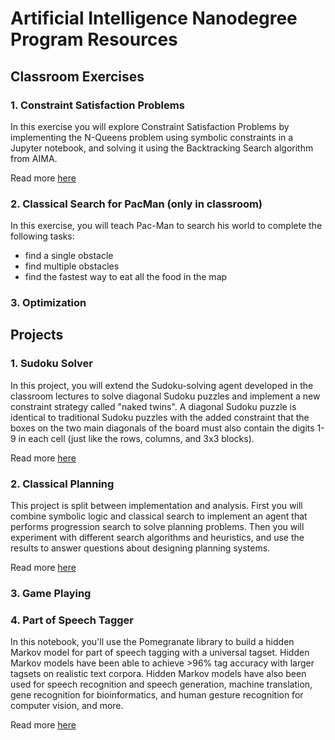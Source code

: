 # Artificial Intelligence Nanodegree Program Resources

## Classroom Exercises

### 1. Constraint Satisfaction Problems
In this exercise you will explore Constraint Satisfaction Problems by implementing the N-Queens problem using symbolic constraints in a Jupyter notebook, and solving it using the Backtracking Search algorithm from AIMA.

Read more [here](/tree/master/Exercises/1_Constraint%20Satisfaction)


### 2. Classical Search for PacMan (only in classroom)

In this exercise, you will teach Pac-Man to search his world to complete the following tasks:
* find a single obstacle
* find multiple obstacles
* find the fastest way to eat all the food in the map


### 3. Optimization


## Projects

### 1. Sudoku Solver
In this project, you will extend the Sudoku-solving agent developed in the classroom lectures to solve diagonal Sudoku puzzles and implement a new constraint strategy called "naked twins". A diagonal Sudoku puzzle is identical to traditional Sudoku puzzles with the added constraint that the boxes on the two main diagonals of the board must also contain the digits 1-9 in each cell (just like the rows, columns, and 3x3 blocks).

Read more [here](/tree/master/Projects/1_Sudoku)


### 2. Classical Planning
This project is split between implementation and analysis. First you will combine symbolic logic and classical search to implement an agent that performs progression search to solve planning problems. Then you will experiment with different search algorithms and heuristics, and use the results to answer questions about designing planning systems.

Read more [here](/tree/master/Projects/2_Classical%20Planning)


### 3. Game Playing


### 4. Part of Speech Tagger

In this notebook, you'll use the Pomegranate library to build a hidden Markov model for part of speech tagging with a universal tagset. Hidden Markov models have been able to achieve >96% tag accuracy with larger tagsets on realistic text corpora. Hidden Markov models have also been used for speech recognition and speech generation, machine translation, gene recognition for bioinformatics, and human gesture recognition for computer vision, and more.

Read more [here](/tree/master/Projects/4_HMM%20Tagger)